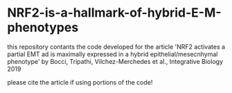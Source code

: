 # NRF2-is-a-hallmark-of-hybrid-E-M-phenotypes

this repository contants the code developed for the article 'NRF2 activates a partial EMT ad is maximally expressed in a hybrid epithelial/mesecnhymal phenotype' by Bocci, Tripathi, Vilchez-Merchedes et al., Integrative Biology 2019

please cite the article if using portions of the code!
